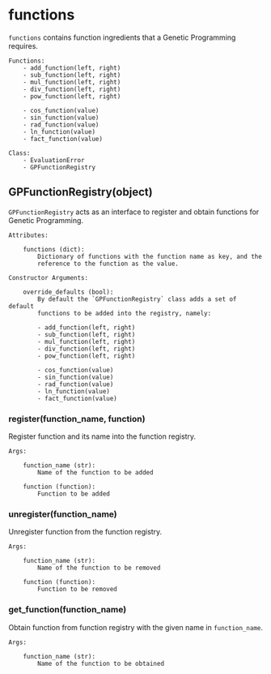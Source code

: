 # functions
`functions` contains function ingredients that a Genetic Programming requires.

    Functions:
        - add_function(left, right)
        - sub_function(left, right)
        - mul_function(left, right)
        - div_function(left, right)
        - pow_function(left, right)

        - cos_function(value)
        - sin_function(value)
        - rad_function(value)
        - ln_function(value)
        - fact_function(value)

    Class:
        - EvaluationError
        - GPFunctionRegistry


## GPFunctionRegistry(object)
`GPFunctionRegistry` acts as an interface to register and obtain functions for
Genetic Programming.

    Attributes:

        functions (dict):
            Dictionary of functions with the function name as key, and the
            reference to the function as the value.

    Constructor Arguments:

        override_defaults (bool):
            By default the `GPFunctionRegistry` class adds a set of default
            functions to be added into the registry, namely:

            - add_function(left, right)
            - sub_function(left, right)
            - mul_function(left, right)
            - div_function(left, right)
            - pow_function(left, right)

            - cos_function(value)
            - sin_function(value)
            - rad_function(value)
            - ln_function(value)
            - fact_function(value)


### register(function_name, function)
Register function and its name into the function registry.

    Args:

        function_name (str):
            Name of the function to be added

        function (function):
            Function to be added


### unregister(function_name)
Unregister function from the function registry.

    Args:

        function_name (str):
            Name of the function to be removed

        function (function):
            Function to be removed


### get_function(function_name)
Obtain function from function registry with the given name in `function_name`.

    Args:

        function_name (str):
            Name of the function to be obtained
